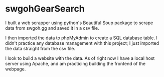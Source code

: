 # swgohGearSearch

I built a web scrapper using python's Beautiful Soup package to scrape data from swgoh.gg and saved it in a csv file.

I then imported the data to phpMyAdmin to create a SQL database table. I didn't practice any database management with this project; I just imported the data straight from the csv file.

I look to build a website with the data. As of right now I have a local host server using Apache, and am practicing building the frontend of the webpage.

